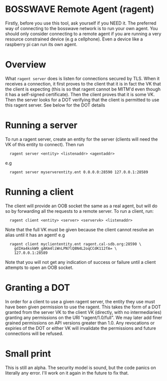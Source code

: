# BOSSWAVE Remote Agent (ragent)

Firstly, before you use this tool, ask yourself if you NEED it. The preferred
way of connecting to the bosswave network is to run your own agent. You should
only consider connecting to a remote agent if you are running a very resource
constrained device (e.g a cellphone). Even a device like a raspberry pi can run
its own agent.

# Overview

What `ragent server` does is listen for connections secured by TLS. When it
receives a connection, it first proves to the client that it is in fact the
VK that the client is expecting (this is so that ragent cannot be MITM'd even
though it has a self-signed certificate). Then the client proves that it is
some VK. Then the server looks for a DOT verifying that the client is permitted
to use this ragent server. See below for the DOT details

# Running a server

To run a ragent server, create an entity for the server (clients will need
the VK of this entity to connect). Then run
```
  ragent server <entity> <listenaddr> <agentaddr>
```
e.g
```
  ragent server myserverentity.ent 0.0.0.0:28590 127.0.0.1:28589
```

# Running a client

The client will provide an OOB socket the same as a real agent, but will
do so by forwarding all the requests to a remote server. To run a client,
run:

```
  ragent client <entity> <server> <servervk> <listenaddr>
```

Note that the full VK must be given because the client cannot resolve an
alias until it has an agent! e.g

```
  ragent client mycliententity.ent ragent.cal-sdb.org:28590 \
    gdIHa4kskW9_gAKm4liWnLPN7lQ8N4L2oqCCdK112fA= \
    127.0.0.1:28589
```

Note that you will not get any indication of success or failure until a
client attempts to open an OOB socket.

# Granting a DOT

In order for a client to use a given ragent server, the entity they use must
have been given permission to use the ragent. This takes the form of a DOT
granted from the server VK to the client VK (directly, with no intermediaries)
granting any permissions on the URI "ragent/1.0/full". We may later add finer
grained permissions on API versions greater than 1.0. Any revocations or
expiries of the DOT or either VK will invalidate the permissions and future
connections will be refused.

# Small print

This is still an alpha. The security model is sound, but the code panics on
literally any error. I'll work on it again in the future to fix that.
